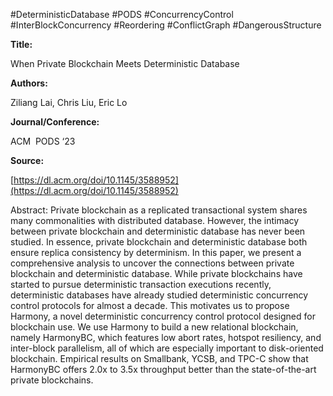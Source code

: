 #DeterministicDatabase #PODS #ConcurrencyControl #InterBlockConcurrency #Reordering #ConflictGraph #DangerousStructure

**Title:**

When Private Blockchain Meets Deterministic Database

**Authors:**

Ziliang Lai, Chris Liu, Eric Lo

**Journal/Conference:**

ACM  PODS ‘23

**Source:**

[https://dl.acm.org/doi/10.1145/3588952](https://dl.acm.org/doi/10.1145/3588952)

Abstract:
Private blockchain as a replicated transactional system shares many commonalities with distributed database. However, the intimacy between private blockchain and deterministic database has never been studied. In essence, private blockchain and deterministic database both ensure replica consistency by determinism. In this paper, we present a comprehensive analysis to uncover the connections between private blockchain and deterministic database. While private blockchains have started to pursue deterministic transaction executions recently, deterministic databases have already studied deterministic concurrency control protocols for almost a decade. This motivates us to propose Harmony, a novel deterministic concurrency control protocol designed for blockchain use. We use Harmony to build a new relational blockchain, namely HarmonyBC, which features low abort rates, hotspot resiliency, and inter-block parallelism, all of which are especially important to disk-oriented blockchain. Empirical results on Smallbank, YCSB, and TPC-C show that HarmonyBC offers 2.0x to 3.5x throughput better than the state-of-the-art private blockchains.